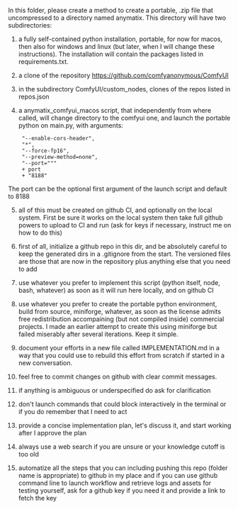In this folder, please create a method to create a portable, .zip file that uncompressed to a directory named anymatix. This directory will have two subdirectories:

1) a fully self-contained python installation, portable, for now for macos, then also for windows and linux (but later, when I will change these instructions). The installation will contain the packages listed in requirements.txt. 

2) a clone of the repository https://github.com/comfyanonymous/ComfyUI

3) in the subdirectory ComfyUI/custom_nodes, clones of the repos listed in repos.json

4) a anymatix_comfyui_macos script, that independently from where called, will change directory to the comfyui one, and launch the portable python on main.py, with arguments: 

        "--enable-cors-header",
        "*",
        "--force-fp16",
        "--preview-method=none",
        "--port="""
        + port
        + "8188"

The port can be the optional first argument of the launch script and default to 8188

5) all of this must be created on github CI, and optionally on the local system. First be sure it works on the local system then take full github powers to upload to CI and run (ask for keys if necessary, instruct me on how to do this)

6) first of all, initialize a github repo in this dir, and be absolutely careful to keep the generated dirs in a .gitignore from the start. The versioned files are those that are now in the repository plus anything else that you need to add

7) use whatever you prefer to implement this script (python itself, node, bash, whatever) as soon as it will run here locally, and on github CI

8) use whatever you prefer to create the portable python environment, build from source, miniforge, whatever, as soon as the license admits free redistribution accompaining (but not compiled inside) commercial projects. I made an earlier attempt to create this using miniforge but failed miserably after several iterations. Keep it simple. 

9) document your efforts in a new file called IMPLEMENTATION.md in a way that you could use to rebuild this effort from scratch if started in a new conversation. 

10) feel free to commit changes on github with clear commit messages.

11) if anything is ambiguous or underspecified do ask for clarification

12) don't launch commands that could block interactively in the terminal or if you do remember that I need to act

13) provide a concise implementation plan, let's discuss it, and start working after I approve the plan

14) always use a web search if you are unsure or your knowledge cutoff is too old

15) automatize all the steps that you can including pushing this repo (folder name is appropriate) to github in my place and if you can use github command line to launch workflow and retrieve logs and assets for testing yourself, ask for a github key if you need it and provide a link to fetch the key